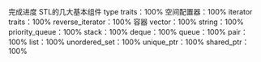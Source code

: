 完成进度
STL的几大基本组件
type traits：100%
空间配置器：100%
iterator traits：100%
reverse_iterator：100%
容器
vector：100%
string：100%
priority_queue：100%
stack：100%
deque：100%
queue：100%
pair：100%
list：100%
unordered_set：100%
unique_ptr：100%
shared_ptr：100%

